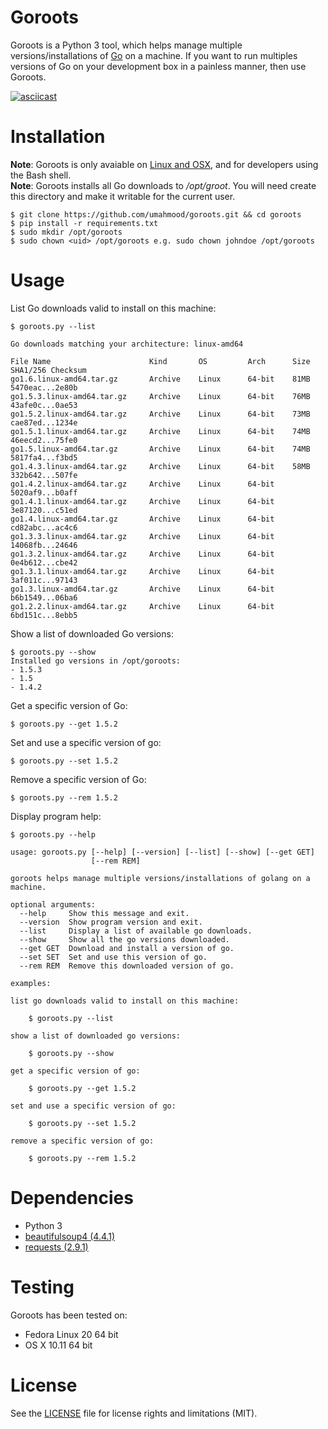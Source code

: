 # Goroots

Goroots is a Python 3 tool, which helps manage multiple versions/installations of 
[Go](https://golang.org) on a machine. If you want to run multiples versions of Go 
on your development box in a painless manner, then use Goroots. 

[![asciicast](https://asciinema.org/a/38483.png)](https://asciinema.org/a/38483)

# Installation

**Note**: Goroots is only avaiable on [Linux and OSX](#Testing), and for developers using the Bash shell.<br/>
**Note**: Goroots installs all Go downloads to */opt/groot*. You will need create this directory and make it writable for the current user.

    $ git clone https://github.com/umahmood/goroots.git && cd goroots
    $ pip install -r requirements.txt
    $ sudo mkdir /opt/goroots
    $ sudo chown <uid> /opt/goroots e.g. sudo chown johndoe /opt/goroots

# Usage

List Go downloads valid to install on this machine:

    $ goroots.py --list

    Go downloads matching your architecture: linux-amd64

    File Name                      Kind       OS         Arch      Size   SHA1/256 Checksum
    go1.6.linux-amd64.tar.gz       Archive    Linux      64-bit    81MB   5470eac...2e80b
    go1.5.3.linux-amd64.tar.gz     Archive    Linux      64-bit    76MB   43afe0c...0ae53
    go1.5.2.linux-amd64.tar.gz     Archive    Linux      64-bit    73MB   cae87ed...1234e
    go1.5.1.linux-amd64.tar.gz     Archive    Linux      64-bit    74MB   46eecd2...75fe0
    go1.5.linux-amd64.tar.gz       Archive    Linux      64-bit    74MB   5817fa4...f3bd5
    go1.4.3.linux-amd64.tar.gz     Archive    Linux      64-bit    58MB   332b642...507fe
    go1.4.2.linux-amd64.tar.gz     Archive    Linux      64-bit           5020af9...b0aff
    go1.4.1.linux-amd64.tar.gz     Archive    Linux      64-bit           3e87120...c51ed
    go1.4.linux-amd64.tar.gz       Archive    Linux      64-bit           cd82abc...ac4c6
    go1.3.3.linux-amd64.tar.gz     Archive    Linux      64-bit           14068fb...24646
    go1.3.2.linux-amd64.tar.gz     Archive    Linux      64-bit           0e4b612...cbe42
    go1.3.1.linux-amd64.tar.gz     Archive    Linux      64-bit           3af011c...97143
    go1.3.linux-amd64.tar.gz       Archive    Linux      64-bit           b6b1549...06ba6
    go1.2.2.linux-amd64.tar.gz     Archive    Linux      64-bit           6bd151c...8ebb5

Show a list of downloaded Go versions:

    $ goroots.py --show
    Installed go versions in /opt/goroots:
    - 1.5.3
    - 1.5
    - 1.4.2

Get a specific version of Go:

    $ goroots.py --get 1.5.2


Set and use a specific version of go:

    $ goroots.py --set 1.5.2

Remove a specific version of Go:

    $ goroots.py --rem 1.5.2 

Display program help:

    $ goroots.py --help
        
    usage: goroots.py [--help] [--version] [--list] [--show] [--get GET]
                      [--rem REM]

    goroots helps manage multiple versions/installations of golang on a machine.

    optional arguments:
      --help     Show this message and exit.
      --version  Show program version and exit.
      --list     Display a list of available go downloads.
      --show     Show all the go versions downloaded.
      --get GET  Download and install a version of go.
      --set SET  Set and use this version of go.
      --rem REM  Remove this downloaded version of go.

    examples:

    list go downloads valid to install on this machine:

        $ goroots.py --list

    show a list of downloaded go versions:

        $ goroots.py --show

    get a specific version of go:

        $ goroots.py --get 1.5.2

    set and use a specific version of go:

        $ goroots.py --set 1.5.2

    remove a specific version of go:

        $ goroots.py --rem 1.5.2

# Dependencies

- Python 3 
- [beautifulsoup4 (4.4.1)](http://www.crummy.com/software/BeautifulSoup/bs4/doc/)
- [requests (2.9.1)](http://docs.python-requests.org/en/master/)

# Testing

Goroots has been tested on:

- Fedora Linux 20 64 bit
- OS X 10.11 64 bit

# License

See the [LICENSE](LICENSE.md) file for license rights and limitations (MIT).
